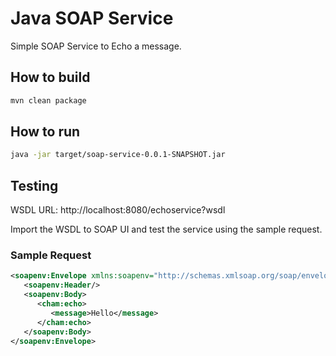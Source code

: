 # Java SOAP Service
 Simple SOAP Service to Echo a message.

## How to build
```bash
mvn clean package
```

## How to run
```bash
java -jar target/soap-service-0.0.1-SNAPSHOT.jar
```

## Testing

WSDL URL: http://localhost:8080/echoservice?wsdl

Import the WSDL to SOAP UI and test the service using the sample request.
### Sample Request
```xml
<soapenv:Envelope xmlns:soapenv="http://schemas.xmlsoap.org/soap/envelope/" xmlns:cham="http://chameerar.github.io/">
   <soapenv:Header/>
   <soapenv:Body>
      <cham:echo>
         <message>Hello</message>
      </cham:echo>
   </soapenv:Body>
</soapenv:Envelope>
```
